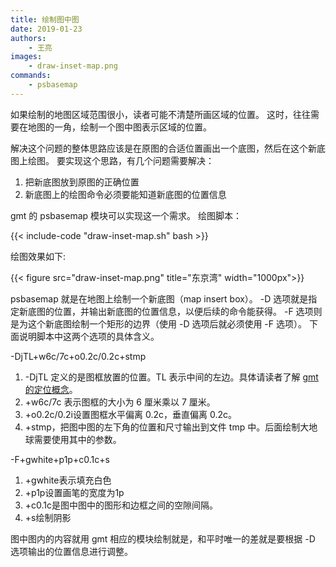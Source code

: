 ```yaml
---
title: 绘制图中图
date: 2019-01-23
authors:
    - 王亮
images:
    - draw-inset-map.png
commands:
    - psbasemap
---
```


如果绘制的地图区域范围很小，读者可能不清楚所画区域的位置。
这时，往往需要在地图的一角，绘制一个图中图表示区域的位置。

解决这个问题的整体思路应该是在原图的合适位置画出一个底图，然后在这个新底图上绘图。
要实现这个思路，有几个问题需要解决：

1. 把新底图放到原图的正确位置
2. 新底图上的绘图命令必须要能知道新底图的位置信息

gmt 的 psbasemap 模块可以实现这一个需求。
绘图脚本：

{{< include-code "draw-inset-map.sh" bash >}}

绘图效果如下:

{{< figure src="draw-inset-map.png" title="东京湾" width="1000px">}}

psbasemap 就是在地图上绘制一个新底图（map insert box）。
-D 选项就是指定新底图的位置，并输出新底图的位置信息，以便后续的命令能获得。
-F 选项则是为这个新底图绘制一个矩形的边界（使用 -D 选项后就必须使用 -F 选项）。
下面说明脚本中这两个选项的具体含义。

-DjTL+w6c/7c+o0.2c/0.2c+stmp

1. -DjTL 定义的是图框放置的位置。TL 表示中间的左边。具体请读者了解 [gmt 的定位概念](https://docs.gmt-china.org/basic/embellishments/#id2)。
2. +w6c/7c 表示图框的大小为 6 厘米乘以 7 厘米。
3. +o0.2c/0.2i设置图框水平偏离 0.2c，垂直偏离 0.2c。
4. +stmp，把图中图的左下角的位置和尺寸输出到文件 tmp 中。后面绘制大地球需要使用其中的参数。

-F+gwhite+p1p+c0.1c+s

1. +gwhite表示填充白色
2. +p1p设置画笔的宽度为1p
3. +c0.1c是图中图中的图形和边框之间的空隙间隔。
4. +s绘制阴影

图中图内的内容就用 gmt 相应的模块绘制就是，和平时唯一的差就是要根据 -D 选项输出的位置信息进行调整。
